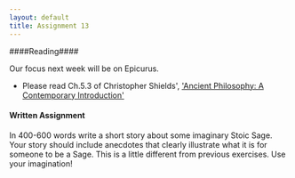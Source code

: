 ```yaml
---
layout: default
title: Assignment 13
---
```


####Reading####

Our focus next week will be on Epicurus.

- Please read Ch.5.3 of Christopher Shields', <a href="https://www.dropbox.com/s/x239769cgied1oo/Shields%2C%20Ancient%20Philosophy%20A%20Contemporary%20Introduction%2C%2012.pdf?dl=0">'Ancient Philosophy: A Contemporary Introduction'</a> 

 


#### Written Assignment ####

In 400-600 words write a short story about some imaginary Stoic Sage. Your story should include anecdotes that clearly illustrate what it is for someone to be a Sage. This is a little different from previous exercises. Use your imagination! 